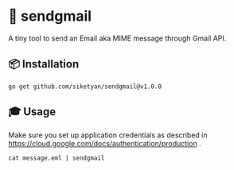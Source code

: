 # 💌 sendgmail
A tiny tool to send an Email aka MIME message through Gmail API.

## 📦 Installation
```shell
go get github.com/siketyan/sendgmail@v1.0.0
```

## 🎓 Usage
Make sure you set up application credentials as described in https://cloud.google.com/docs/authentication/production .
```shell
cat message.eml | sendgmail
```
